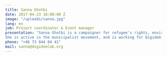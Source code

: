 ```yaml
---
title: Sanna Ghotbi
date: 2017-04-23 18:08:00 Z
image: "/uploads/sanna.jpg"
lang: en
job: Project coordinator & Event manager
presentation: "Sanna Ghotbi is a campaigner for refugee's rights, environmental issues and an elected representative for the feminist party in the local council of Gothenburg.
She is active in the municipalist movement, and is working for Digidem Lab to advance deliberative democracy at the city level in Sweden."
phone: "+46 73 844 04 41"
mail: sanna@digidemlab.org
---
```

